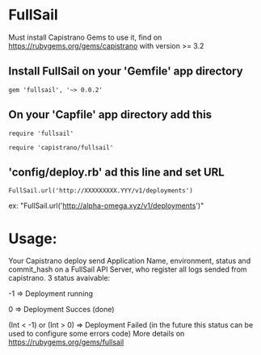 
FullSail
========

Must install Capistrano Gems to use it, find on https://rubygems.org/gems/capistrano with version >= 3.2

Install FullSail on your 'Gemfile' app directory
-----------------------

	gem 'fullsail', '~> 0.0.2'



On your 'Capfile' app directory add this
-----------------------

	require 'fullsail'

	require 'capistrano/fullsail'




'config/deploy.rb' ad this line and set URL
-----------------------

	FullSail.url('http://XXXXXXXXX.YYY/v1/deployments')


ex: "FullSail.url('http://alpha-omega.xyz/v1/deployments')"


Usage:
======


Your Capistrano deploy send Application Name, environment, status and commit_hash on a FullSail API Server, who register all logs sended from capistrano. 3 status avaivable:

-1 => Deployment running

0 => Deployment Succes (done)

(Int < -1) or (Int > 0) => Deployment Failed (in the future this status can be used to configure some errors code)
More details on https://rubygems.org/gems/fullsail